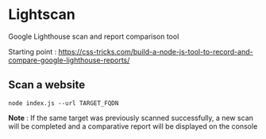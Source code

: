 # Lightscan

Google Lighthouse scan and report comparison tool

Starting point : https://css-tricks.com/build-a-node-js-tool-to-record-and-compare-google-lighthouse-reports/

## Scan a website
`node index.js --url TARGET_FQDN`

**Note** : If the same target was previously scanned successfully, a new scan will be completed and a comparative report will be displayed on the console
